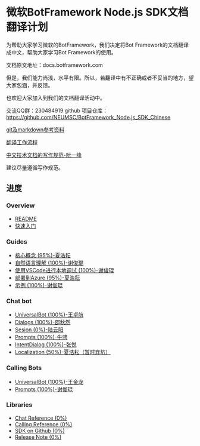 # 微软BotFramework Node.js SDK文档翻译计划

为帮助大家学习微软的BotFramework，我们决定将Bot Framework的文档翻译成中文，帮助大家学习Bot Framework的使用。

文档原文地址：docs.botframework.com

但是，我们能力尚浅，水平有限。所以，若翻译中有不正确或者不妥当的地方，望大家包涵，并反馈。

也欢迎大家加入到我们的文档翻译活动中。

交流QQ群：230484919
github 项目仓库：https://github.com/NEUMSC/BotFramework_Node.js_SDK_Chinese



[git及markdown参考资料](translation_guide.md)

[翻译工作流程](work_process_3.md)

[中文技术文档的写作规范-阮一峰](https://github.com/ruanyf/document-style-guide)

建议尽量遵循写作规范。



## 进度 ##
### Overview

* [README](README.md)
* [快速入门](overview/getting-started.md)


### Guides

* [核心概念 \(95%\)-夏浩耘](guides/core-concepts.md)
* [自然语言理解 \(100%\)-谢俊琨](guides/understanding-natural-language.md)
* [使用VSCode进行本地调试 \(100%\)-谢俊琨](guides/debug-locally-with-vscode.md)
* [部署到Azure \(95%\)-夏浩耘](guides/deploying-to-azure.md)
* [示例 \(100%\)-谢俊琨](guides/examples.md)

### Chat bot


* [UniversalBot \(100%\)-王卓航](chatBots/universal-bot.md)
* [Dialogs \(100%\)-邵秋然](chatBots/dialogs.md)
* [Sesion \(0%\)-陆云阳](chatBots/.md)
* [Prompts \(100%\)-牛骋](chatBots/prompts.md)
* [IntentDialog \(100%\)-张悦](chatBots/intent-dialog.md)
* [Localization \(50%\)-夏浩耘（暂时弃坑）](chatBots/localization.md)


### Calling Bots
* [UniversalBot \(100%\)-王金龙](callingBots/univeral-call-bot.md)
* [Prompts \(100%\)-谢俊琨](callingBots/prompts.md)

### Libraries
* [Chat Reference \(0%\)](libraries/chat-reference.md)
* [Calling Reference \(0%\)](libraries/calling-reference.md)
* [SDK on Github \(0%\)](libraries/SDK-on-github.md)
* [Release Note \(0%\)](libraries/release-note.md)
